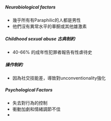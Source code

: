 ##### Neurobiological factors
- 幾乎所有有Paraphilic的人都是男性
- 他們沒有異常水平的睾酮或其他雄激素
##### Childhood sexual abuse 古典制約
- 40-66% 的成年性犯罪者報告有性虐待史
##### 操作制約
- 因為社交技能差，導致對unconventionality強化
##### Psychological Factors
- 失去對行為的控制
- 衝動加劇和情緒調節不佳
- 